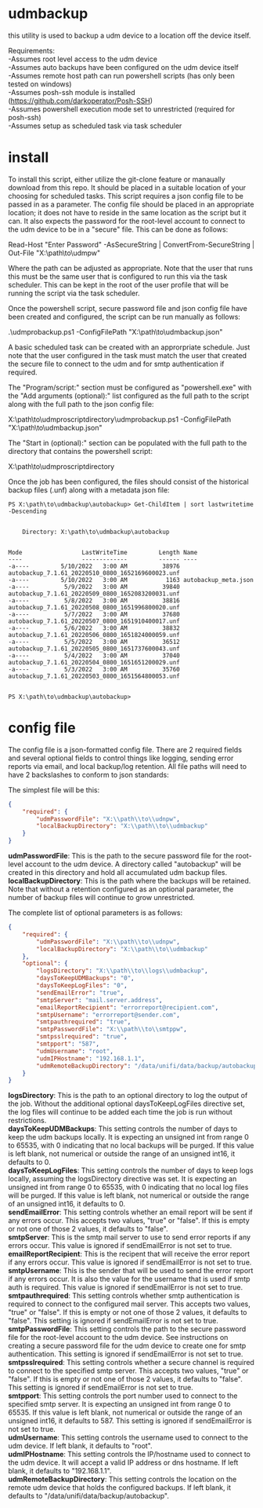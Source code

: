 # udmbackup
this utility is used to backup a udm device to a location off the device itself. 

Requirements:  
-Assumes root level access to the udm device  
-Assumes auto backups have been configured on the udm device itself  
-Assumes remote host path can run powershell scripts (has only been tested on windows)  
-Assumes posh-ssh module is installed (https://github.com/darkoperator/Posh-SSH)  
-Assumes powershell execution mode set to unrestricted (required for posh-ssh)  
-Assumes setup as scheduled task via task scheduler  

# install
To install this script, either utilize the git-clone feature or manaually download from this repo.  It should be placed in a suitable location of your choosing for scheduled tasks.  This script requires a json config file to be passed in as a parameter.  The config file should be placed in an appropriate location; it does not have to reside in the same location as the script but it can.  It also expects the password for the root-level account to connect to the udm device to be in a "secure" file.  This can be done as follows:

Read-Host "Enter Password" -AsSecureString |  ConvertFrom-SecureString | Out-File "X:\path\to\udmpw" 

Where the path can be adjusted as appropriate.  Note that the user that runs this must be the same user that is configured to run this via the task scheduler.  This can be kept in the root of the user profile that will be running the script via the task scheduler.

Once the powershell script, secure password file and json config file have been created and configured, the script can be run manually as follows:  

.\udmprobackup.ps1 -ConfigFilePath "X:\path\to\udmbackup.json"

A basic scheduled task can be created with an approrpriate schedule.  Just note that the user configured in the task must match the user that created the secure file to connect to the udm and for smtp authentication if required.  

The "Program/script:" section must be configured as "powershell.exe" with the "Add arguments (optional):" list configured as the full path to the script along with the full path to the json config file:

X:\path\to\udmproscriptdirectory\udmprobackup.ps1 -ConfigFilePath "X:\path\to\udmbackup.json"

The "Start in (optional):" section can be populated with the full path to the directory that contains the powershell script:

X:\path\to\udmproscriptdirectory

Once the job has been configured, the files should consist of the historical backup files (.unf) along with a metadata json file:

```
PS X:\path\to\udmbackup\autobackup> Get-ChildItem | sort lastwritetime -Descending


    Directory: X:\path\to\udmbackup\autobackup


Mode                 LastWriteTime         Length Name
----                 -------------         ------ ----
-a----         5/10/2022   3:00 AM          38976 autobackup_7.1.61_20220510_0800_1652169600023.unf
-a----         5/10/2022   3:00 AM           1163 autobackup_meta.json
-a----          5/9/2022   3:00 AM          39840 autobackup_7.1.61_20220509_0800_1652083200031.unf
-a----          5/8/2022   3:00 AM          38816 autobackup_7.1.61_20220508_0800_1651996800020.unf
-a----          5/7/2022   3:00 AM          37680 autobackup_7.1.61_20220507_0800_1651910400017.unf
-a----          5/6/2022   3:00 AM          38832 autobackup_7.1.61_20220506_0800_1651824000059.unf
-a----          5/5/2022   3:00 AM          36512 autobackup_7.1.61_20220505_0800_1651737600043.unf
-a----          5/4/2022   3:00 AM          37040 autobackup_7.1.61_20220504_0800_1651651200029.unf
-a----          5/3/2022   3:00 AM          35760 autobackup_7.1.61_20220503_0800_1651564800053.unf


PS X:\path\to\udmbackup\autobackup>
```

# config file
The config file is a json-formatted config file.  There are 2 required fields and several optional fields to control things like logging, sending error reports via email, and local backup/log retention.  All file paths will need to have 2 backslashes to conform to json standards:

The simplest file will be this:
```json
{
    "required": {
        "udmPasswordFile": "X:\\path\\to\\udnpw",
        "localBackupDirectory": "X:\\path\\to\\udmbackup"
    }
}
```
**udmPasswordFile**: This is the path to the secure password file for the root-level account to the udm device.  A directory called "autobackup" will be created in this directory and hold all accumulated udm backup files.  
**localBackupDirectory**: This is the path where the backups will be retained.  Note that without a retention configured as an optional parameter, the number of backup files will continue to grow unrestricted.

The complete list of optional parameters is as follows:  

```json
{
    "required": {
        "udmPasswordFile": "X:\\path\\to\\udnpw",
        "localBackupDirectory": "X:\\path\\to\\udmbackup"
    },
    "optional": {
        "logsDirectory": "X:\\path\\to\\logs\\udmbackup",
        "daysToKeepUDMBackups": "0",
        "daysToKeepLogFiles": "0",
        "sendEmailError": "true",
        "smtpServer": "mail.server.address",
        "emailReportRecipient": "errorreport@recipient.com",
        "smtpUsername": "errorreport@sender.com",
        "smtpauthrequired": "true",
        "smtpPasswordFile": "X:\\path\\to\\smtppw",
        "smtpsslrequired": "true",
        "smtpport": "587",
        "udmUsername": "root",
        "udmIPHostname": "192.168.1.1",
        "udmRemoteBackupDirectory": "/data/unifi/data/backup/autobackup"
    }
}
```

**logsDirectory**: This is the path to an optional directory to log the output of the job.  Without the additional optional daysToKeepLogFiles directive set, the log files will continue to be added each time the job is run without restrictions.  
**daysToKeepUDMBackups**: This setting controls the number of days to keep the udm backups locally.  It is expecting an unsigned int from range 0 to 65535, with 0 indicating that no local backups will be purged.  If this value is left blank, not numerical or outside the range of an unsigned int16, it defaults to 0.  
**daysToKeepLogFiles**: This setting controls the number of days to keep logs locally, assuming the logsDirectory directive was set.  It is expecting an unsigned int from range 0 to 65535, with 0 indicating that no local log files will be purged.  If this value is left blank, not numerical or outside the range of an unsigned int16, it defaults to 0.  
**sendEmailError**: This setting controls whether an email report will be sent if any errors occur.  This accepts two values, "true" or "false".  If this is empty or not one of those 2 values, it defaults to "false".  
**smtpServer**: This is the smtp mail server to use to send error reports if any errors occur.  This value is ignored if sendEmailError is not set to true.  
**emailReportRecipient**: This is the recipent that will receive the error report if any errors occur.  This value is ignored if sendEmailError is not set to true.  
**smtpUsername**: This is the sender that will be used to send the error report if any errors occur.  It is also the value for the username that is used if smtp auth is required.  This value is ignored if sendEmailError is not set to true.  
**smtpauthrequired**: This setting controls whether smtp authentication is required to connect to the configured mail server.  This accepts two values, "true" or "false".  If this is empty or not one of those 2 values, it defaults to "false".  This setting is ignored if sendEmailError is not set to true.  
**smtpPasswordFile**: This setting controls the path to the secure password file for the root-level account to the udm device.  See instructions on creating a secure password file for the udm device to create one for smtp authentication.  This setting is ignored if sendEmailError is not set to true.  
**smtpsslrequired**:  This setting controls whether a secure channel is required to connect to the specified smtp server.  This accepts two values, "true" or "false".  If this is empty or not one of those 2 values, it defaults to "false".  This setting is ignored if sendEmailError is not set to true.  
**smtpport**:  This setting controls the port number used to connect to the specified smtp server.  It is expecting an unsigned int from range 0 to 65535.  If this value is left blank, not numerical or outside the range of an unsigned int16, it defaults to 587.  This setting is ignored if sendEmailError is not set to true.  
**udmUsername**:  This setting controls the username used to connect to the udm device.  If left blank, it defaults to "root".  
**udmIPHostname**:  This setting controls the IP/hostname used to connect to the udm device.  It will accept a valid IP address or dns hostname.  If left blank, it defaults to "192.168.1.1".  
**udmRemoteBackupDirectory**:  This setting controls the location on the remote udm device that holds the configured backups.  If left blank, it defaults to "/data/unifi/data/backup/autobackup".  